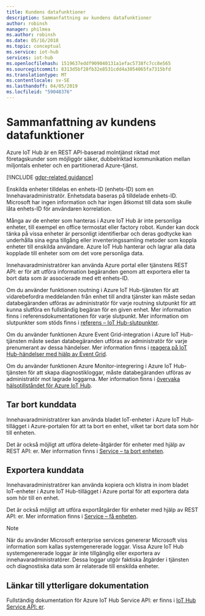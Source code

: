 ```yaml
---
title: Kundens datafunktioner
description: Sammanfattning av kundens datafunktioner
author: robinsh
manager: philmea
ms.author: robinsh
ms.date: 05/16/2018
ms.topic: conceptual
ms.service: iot-hub
services: iot-hub
ms.openlocfilehash: 1519637eddf909040131a1efac5738fc7cc8e565
ms.sourcegitcommit: 8313d5bf28fb32e8531cdd4a3054065fa7315bfd
ms.translationtype: MT
ms.contentlocale: sv-SE
ms.lasthandoff: 04/05/2019
ms.locfileid: "59048376"
---
```

# <a name="summary-of-customer-data-request-features"></a>Sammanfattning av kundens datafunktioner

Azure IoT Hub är en REST API-baserad molntjänst riktad mot företagskunder som möjliggör säker, dubbelriktad kommunikation mellan miljontals enheter och en partitionerad Azure-tjänst.

[!INCLUDE [gdpr-related guidance](../../includes/gdpr-intro-sentence.md)]

Enskilda enheter tilldelas en enhets-ID (enhets-ID) som en Innehavaradministratör. Enhetsdata baseras på tilldelade enhets-ID. Microsoft har ingen information och har ingen åtkomst till data som skulle låta enhets-ID för användaren korrelation.

Många av de enheter som hanteras i Azure IoT Hub är inte personliga enheter, till exempel en office termostat eller factory robot. Kunder kan dock tänka på vissa enheter är personligt identifierbar och deras godtycke kan underhålla sina egna tillgång eller inventeringssamling metoder som koppla enheter till enskilda användare. Azure IoT Hub hanterar och lagrar alla data kopplade till enheter som om det vore personliga data.

Innehavaradministratörer kan använda Azure portal eller tjänstens REST API: er för att utföra information begäranden genom att exportera eller ta bort data som är associerade med ett enhets-ID.

Om du använder funktionen routning i Azure IoT Hub-tjänsten för att vidarebefordra meddelanden från enhet till andra tjänster kan måste sedan databegäranden utföras av administratör för varje routning slutpunkt för att kunna slutföra en fullständig begäran för en given enhet. Mer information finns i referensdokumentationen för varje slutpunkt. Mer information om slutpunkter som stöds finns i [referens – IoT Hub-slutpunkter](iot-hub-devguide-endpoints.md).

Om du använder funktionen Azure Event Grid-integration i Azure IoT Hub-tjänsten måste sedan databegäranden utföras av administratör för varje prenumerant av dessa händelser. Mer information finns i [reagera på IoT Hub-händelser med hjälp av Event Grid](iot-hub-event-grid.md).

Om du använder funktionen Azure Monitor-integrering i Azure IoT Hub-tjänsten för att skapa diagnostikloggar, måste databegäranden utföras av administratör mot lagrade loggarna. Mer information finns i [övervaka hälsotillståndet för Azure IoT Hub](iot-hub-monitor-resource-health.md).

## <a name="deleting-customer-data"></a>Tar bort kunddata

Innehavaradministratörer kan använda bladet IoT-enheter i Azure IoT Hub-tillägget i Azure-portalen för att ta bort en enhet, vilket tar bort data som hör till enheten.

Det är också möjligt att utföra delete-åtgärder för enheter med hjälp av REST API: er. Mer information finns i [Service – ta bort enheten](/rest/api/iothub/service/deletedevice).

## <a name="exporting-customer-data"></a>Exportera kunddata

Innehavaradministratörer kan använda kopiera och klistra in inom bladet IoT-enheter i Azure IoT Hub-tillägget i Azure portal för att exportera data som hör till en enhet.

Det är också möjligt att utföra exportåtgärder för enheter med hjälp av REST API: er. Mer information finns i [Service – få enheten](/rest/api/iothub/service/getdevice).

> [!NOTE]
> När du använder Microsoft enterprise services genererar Microsoft viss information som kallas systemgenererade loggar. Vissa Azure IoT Hub systemgenererade loggar är inte tillgänglig eller exportera av innehavaradministratörer. Dessa loggar utgör faktiska åtgärder i tjänsten och diagnostiska data som är relaterade till enskilda enheter.

## <a name="links-to-additional-documentation"></a>Länkar till ytterligare dokumentation

Fullständig dokumentation för Azure IoT Hub Service API: er finns i [IoT Hub Service API: er](https://docs.microsoft.com/rest/api/iothub/service).

